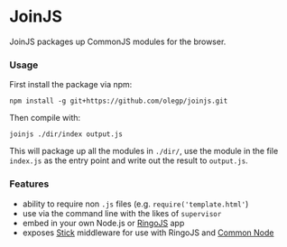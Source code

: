 # JoinJS

JoinJS packages up CommonJS modules for the browser.

### Usage

First install the package via npm:

    npm install -g git+https://github.com/olegp/joinjs.git
    
Then compile with:

    joinjs ./dir/index output.js
   
This will package up all the modules in `./dir/`, use the module in the file 
`index.js` as the entry point and write out the result to `output.js`.

### Features

  * ability to require non `.js` files (e.g. `require('template.html'`)
  * use via the command line with the likes of `supervisor`
  * embed in your own Node.js or [RingoJS](http://ringojs.org) app
  * exposes [Stick](https://github.com/hns/stick) middleware for use with RingoJS and [Common Node](https://github.com/olegp/common-node)
